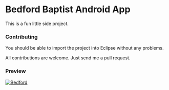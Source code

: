 # Bedford Baptist Android App

This is a fun little side project. 

### Contributing

You should be able to import the project into Eclipse without any problems.

All contributions are welcome. Just send me a pull request.

### Preview

[![Bedford](http://twitpic.com/3xv2kx.png)](http://twitpic.com/3xv2kx)
